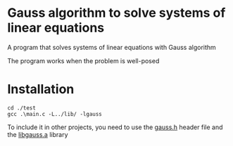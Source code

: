 # Gauss algorithm to solve systems of linear equations
A program that solves systems of linear equations with Gauss algorithm

The program works when the problem is well-posed

# Installation
```
cd ./test
gcc .\main.c -L../lib/ -lgauss
```

To include it in other projects, you need to use the [gauss.h](https://github.com/Antonino0704/Gauss-algorithm-to-solve-systems-of-linear-equations/blob/main/source/gauss.h) header file and the [libgauss.a](https://github.com/Antonino0704/Gauss-algorithm-to-solve-systems-of-linear-equations/blob/main/lib/libgauss.a) library
